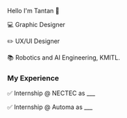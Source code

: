 Hello I'm Tantan 🤩 

💻 Graphic Designer

✏️ UX/UI Designer

📚 Robotics and AI Engineering, KMITL.

### My Experience

✅ Internship @ NECTEC as ___

✅ Internship @ Automa as ___
